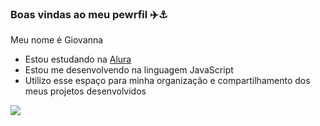 ### Boas vindas ao meu pewrfil ✈️⚓

Meu nome é Giovanna 

- Estou estudando na [Alura](https://www.alura.com.br)
- Estou me desenvolvendo na linguagem JavaScript
- Utilizo esse espaço para minha organização e compartilhamento dos meus projetos desenvolvidos

![](  https://media1.tenor.com/m/alRAeJsskY4AAAAC/hinata-hinata-hyuga.gif)
